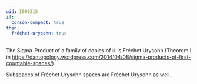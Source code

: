 ```yaml
---
uid: I000215
if:
  corson-compact: true
then:
  fréchet-urysohn: true
---
```

The Sigma-Product of a family of copies of $\mathbb R$ is Fréchet Urysohn (Theorem I in
https://dantopology.wordpress.com/2014/04/08/sigma-products-of-first-countable-spaces/).

Subspaces of Fréchet Urysohn spaces are Fréchet Urysohn as well.

